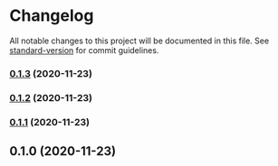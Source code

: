 # Changelog

All notable changes to this project will be documented in this file. See [standard-version](https://github.com/conventional-changelog/standard-version) for commit guidelines.

### [0.1.3](https://github.com/bgreengo/cdk-noob/compare/v0.1.2...v0.1.3) (2020-11-23)

### [0.1.2](https://github.com/bgreengo/cdk-noob/compare/v0.1.1...v0.1.2) (2020-11-23)

### [0.1.1](https://github.com/bgreengo/cdk-noob/compare/v0.1.0...v0.1.1) (2020-11-23)

## 0.1.0 (2020-11-23)
